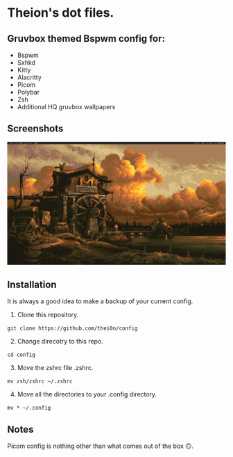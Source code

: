 # Theion's dot files.

## Gruvbox themed Bspwm config for:

* Bspwm
* Sxhkd
* Kitty
* Alacritty
* Picom
* Polybar
* Zsh
* Additional HQ gruvbox wallpapers

<!-- Image -->
## Screenshots
![Screenshot](dock.png)

## Installation
It is always a good idea to make a backup of your current config.

1. Clone this repository. 
```
git clone https://github.com/thei0n/config
```

2. Change direcotry to this repo.
```
cd config
```


3. Move the zshrc file .zshrc. 
```
mv zsh/zshrc ~/.zshrc

```

4. Move all the directories to your .config directory. 
```
mv * ~/.config

```

## Notes
Picom config is nothing other than what comes out of the box 🙃.
